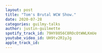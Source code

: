 ```yaml
---
layout: post
title: "Tom's Brutal WCW Show."
date: 2020-07-28
categories: guilmy-talks
author: justin-guilmette
spotify_track_id: 79HY8056C8ROcOtWWLKmUe
youtube_video_id: UH9tv2R1yJg
apple_track_id: 
---
```

